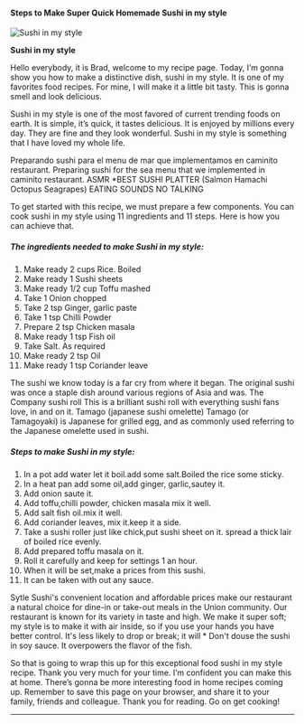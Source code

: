             

#### Steps to Make Super Quick Homemade Sushi in my style

![Sushi in my style](https://img-global.cpcdn.com/recipes/76107ad1545d18f4/751x532cq70/sushi-in-my-style-recipe-main-photo.jpg)

**Sushi in my style**

Hello everybody, it is Brad, welcome to my recipe page. Today, I’m gonna show you how to make a distinctive dish, sushi in my style. It is one of my favorites food recipes. For mine, I will make it a little bit tasty. This is gonna smell and look delicious.

Sushi in my style is one of the most favored of current trending foods on earth. It is simple, it’s quick, it tastes delicious. It is enjoyed by millions every day. They are fine and they look wonderful. Sushi in my style is something that I have loved my whole life.

Preparando sushi para el menu de mar que implementamos en caminito restaurant. Preparing sushi for the sea menu that we implemented in caminito restaurant. ASMR \*BEST SUSHI PLATTER (Salmon Hamachi Octopus Seagrapes) EATING SOUNDS NO TALKING

To get started with this recipe, we must prepare a few components. You can cook sushi in my style using 11 ingredients and 11 steps. Here is how you can achieve that.

##### The ingredients needed to make Sushi in my style:

1.  Make ready 2 cups Rice. Boiled
2.  Make ready 1 Sushi sheets
3.  Make ready 1/2 cup Toffu mashed
4.  Take 1 Onion chopped
5.  Take 2 tsp Ginger, garlic paste
6.  Take 1 tsp Chilli Powder
7.  Prepare 2 tsp Chicken masala
8.  Make ready 1 tsp Fish oil
9.  Take Salt. As required
10.  Make ready 2 tsp Oil
11.  Make ready 1 tsp Coriander leave

The sushi we know today is a far cry from where it began. The original sushi was once a staple dish around various regions of Asia and was. The Company sushi roll This is a brilliant sushi roll with everything sushi fans love, in and on it. Tamago (japanese sushi omelette) Tamago (or Tamagoyaki) is Japanese for grilled egg, and as commonly used referring to the Japanese omelette used in sushi.

##### Steps to make Sushi in my style:

1.  In a pot add water let it boil.add some salt.Boiled the rice some sticky.
2.  In a heat pan add some oil,add ginger, garlic,sautey it.
3.  Add onion saute it.
4.  Add toffu,chilli powder, chicken masala mix it well.
5.  Add salt fish oil.mix it well.
6.  Add coriander leaves, mix it.keep it a side.
7.  Take a sushi roller just like chick,put sushi sheet on it. spread a thick lair of boiled rice evenly.
8.  Add prepared toffu masala on it.
9.  Roll it carefully and keep for settings 1 an hour.
10.  When it will be set,make a prices from this sushi.
11.  It can be taken with out any sauce.

Sytle Sushi's convenient location and affordable prices make our restaurant a natural choice for dine-in or take-out meals in the Union community. Our restaurant is known for its variety in taste and high. We make it super soft; my style is to make it with air inside, so if you use your hands you have better control. It's less likely to drop or break; it will \* Don't douse the sushi in soy sauce. It overpowers the flavor of the fish.

So that is going to wrap this up for this exceptional food sushi in my style recipe. Thank you very much for your time. I’m confident you can make this at home. There’s gonna be more interesting food in home recipes coming up. Remember to save this page on your browser, and share it to your family, friends and colleague. Thank you for reading. Go on get cooking!

* * *